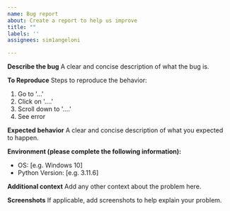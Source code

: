 ```yaml
---
name: Bug report
about: Create a report to help us improve
title: ""
labels: ''
assignees: sim1angeloni

---
```


**Describe the bug**
A clear and concise description of what the bug is.

**To Reproduce**
Steps to reproduce the behavior:
1. Go to '...'
2. Click on '....'
3. Scroll down to '....'
4. See error

**Expected behavior**
A clear and concise description of what you expected to happen.

**Environment (please complete the following information):**
 - OS: [e.g. Windows 10]
 - Python Version: [e.g. 3.11.6]

**Additional context**
Add any other context about the problem here.

**Screenshots**
If applicable, add screenshots to help explain your problem.
